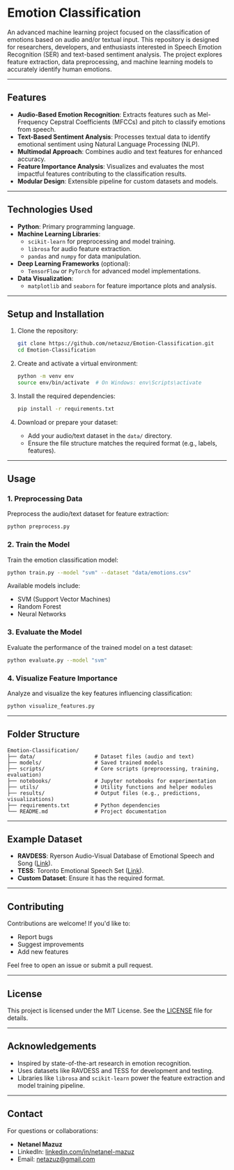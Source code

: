 
# **Emotion Classification**

An advanced machine learning project focused on the classification of emotions based on audio and/or textual input. This repository is designed for researchers, developers, and enthusiasts interested in Speech Emotion Recognition (SER) and text-based sentiment analysis. The project explores feature extraction, data preprocessing, and machine learning models to accurately identify human emotions.

---

## **Features**
- **Audio-Based Emotion Recognition**: Extracts features such as Mel-Frequency Cepstral Coefficients (MFCCs) and pitch to classify emotions from speech.
- **Text-Based Sentiment Analysis**: Processes textual data to identify emotional sentiment using Natural Language Processing (NLP).
- **Multimodal Approach**: Combines audio and text features for enhanced accuracy.
- **Feature Importance Analysis**: Visualizes and evaluates the most impactful features contributing to the classification results.
- **Modular Design**: Extensible pipeline for custom datasets and models.

---

## **Technologies Used**
- **Python**: Primary programming language.
- **Machine Learning Libraries**:
  - `scikit-learn` for preprocessing and model training.
  - `librosa` for audio feature extraction.
  - `pandas` and `numpy` for data manipulation.
- **Deep Learning Frameworks** (optional):
  - `TensorFlow` or `PyTorch` for advanced model implementations.
- **Data Visualization**:
  - `matplotlib` and `seaborn` for feature importance plots and analysis.

---

## **Setup and Installation**
1. Clone the repository:
   ```bash
   git clone https://github.com/netazuz/Emotion-Classification.git
   cd Emotion-Classification
   ```

2. Create and activate a virtual environment:
   ```bash
   python -m venv env
   source env/bin/activate  # On Windows: env\Scripts\activate
   ```

3. Install the required dependencies:
   ```bash
   pip install -r requirements.txt
   ```

4. Download or prepare your dataset:
   - Add your audio/text dataset in the `data/` directory.
   - Ensure the file structure matches the required format (e.g., labels, features).

---

## **Usage**

### **1. Preprocessing Data**
Preprocess the audio/text dataset for feature extraction:
```bash
python preprocess.py
```

### **2. Train the Model**
Train the emotion classification model:
```bash
python train.py --model "svm" --dataset "data/emotions.csv"
```

Available models include:
- SVM (Support Vector Machines)
- Random Forest
- Neural Networks

### **3. Evaluate the Model**
Evaluate the performance of the trained model on a test dataset:
```bash
python evaluate.py --model "svm"
```

### **4. Visualize Feature Importance**
Analyze and visualize the key features influencing classification:
```bash
python visualize_features.py
```

---

## **Folder Structure**
```
Emotion-Classification/
├── data/                   # Dataset files (audio and text)
├── models/                 # Saved trained models
├── scripts/                # Core scripts (preprocessing, training, evaluation)
├── notebooks/              # Jupyter notebooks for experimentation
├── utils/                  # Utility functions and helper modules
├── results/                # Output files (e.g., predictions, visualizations)
├── requirements.txt        # Python dependencies
└── README.md               # Project documentation
```

---

## **Example Dataset**
- **RAVDESS**: Ryerson Audio-Visual Database of Emotional Speech and Song ([Link](https://zenodo.org/record/1188976)).
- **TESS**: Toronto Emotional Speech Set ([Link](https://tspace.library.utoronto.ca/handle/1807/24487)).
- **Custom Dataset**: Ensure it has the required format.

---

## **Contributing**
Contributions are welcome! If you'd like to:
- Report bugs
- Suggest improvements
- Add new features

Feel free to open an issue or submit a pull request.

---

## **License**
This project is licensed under the MIT License. See the [LICENSE](LICENSE) file for details.

---

## **Acknowledgements**
- Inspired by state-of-the-art research in emotion recognition.
- Uses datasets like RAVDESS and TESS for development and testing.
- Libraries like `librosa` and `scikit-learn` power the feature extraction and model training pipeline.

---

## **Contact**
For questions or collaborations:
- **Netanel Mazuz**  
- LinkedIn: [linkedin.com/in/netanel-mazuz](https://www.linkedin.com/in/netanel-mazuz/)  
- Email: [netazuz@gmail.com](mailto:netazuz@gmail.com)
